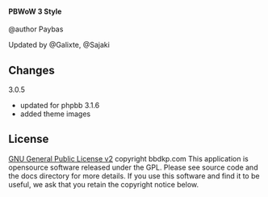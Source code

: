 #### PBWoW 3 Style

@author Paybas

Updated by @Galixte, @Sajaki

## Changes

3.0.5
- updated for phpbb 3.1.6
- added theme images

## License

[GNU General Public License v2](http://opensource.org/licenses/gpl-2.0.php)
copyright bbdkp.com
This application is opensource software released under the GPL. Please see source code and the docs directory for more details. If you use this software and find it to be useful, we ask that you retain the copyright notice below.


